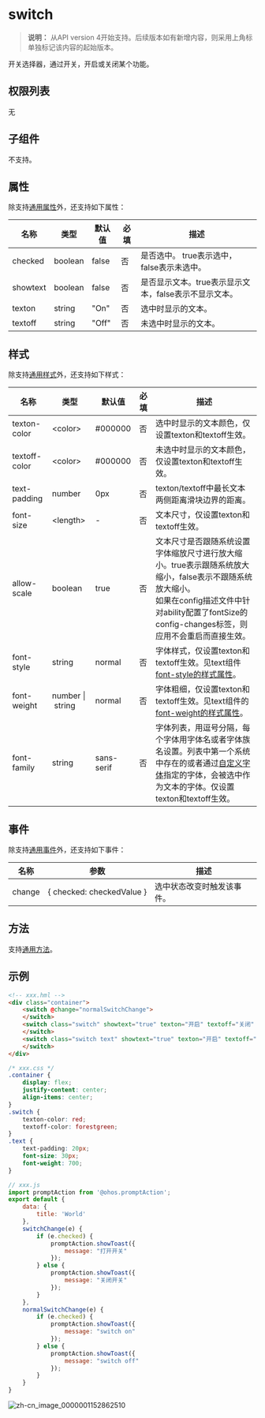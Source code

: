 # switch

>  **说明：**
>  从API version 4开始支持。后续版本如有新增内容，则采用上角标单独标记该内容的起始版本。

开关选择器，通过开关，开启或关闭某个功能。

## 权限列表

无


## 子组件

不支持。


## 属性

除支持[通用属性](js-components-common-attributes.md)外，还支持如下属性：

| 名称       | 类型      | 默认值   | 必填   | 描述         |
| -------- | ------- | ----- | ---- | ---------- |
| checked  | boolean | false | 否    | 是否选中。 true表示选中，false表示未选中。     |
| showtext | boolean | false | 否    | 是否显示文本。true表示显示文本，false表示不显示文本。    |
| texton   | string  | "On"  | 否    | 选中时显示的文本。  |
| textoff  | string  | "Off" | 否    | 未选中时显示的文本。 |


## 样式



除支持[通用样式](js-components-common-styles.md)外，还支持如下样式：

| 名称            | 类型                         | 默认值        | 必填   | 描述                                       |
| ------------- | -------------------------- | ---------- | ---- | ---------------------------------------- |
| texton-color  | &lt;color&gt;              | \#000000   | 否    | 选中时显示的文本颜色，仅设置texton和textoff生效。          |
| textoff-color | &lt;color&gt;              | \#000000   | 否    | 未选中时显示的文本颜色，仅设置texton和textoff生效。         |
| text-padding  | number                     | 0px        | 否    | texton/textoff中最长文本两侧距离滑块边界的距离。          |
| font-size     | &lt;length&gt;             | -          | 否    | 文本尺寸，仅设置texton和textoff生效。                |
| allow-scale   | boolean                    | true       | 否    | 文本尺寸是否跟随系统设置字体缩放尺寸进行放大缩小。true表示跟随系统放大缩小，false表示不跟随系统放大缩小。<br/>如果在config描述文件中针对ability配置了fontSize的config-changes标签，则应用不会重启而直接生效。 |
| font-style    | string                     | normal     | 否    | 字体样式，仅设置texton和textoff生效。见text组件[font-style的样式属性](js-components-basic-text.md#样式)。 |
| font-weight   | number&nbsp;\|&nbsp;string | normal     | 否    | 字体粗细，仅设置texton和textoff生效。见text组件的[font-weight的样式属性](js-components-basic-text.md#样式)。 |
| font-family   | string                     | sans-serif | 否    | 字体列表，用逗号分隔，每个字体用字体名或者字体族名设置。列表中第一个系统中存在的或者通过[自定义字体](js-components-common-customizing-font.md)指定的字体，会被选中作为文本的字体。仅设置texton和textoff生效。 |


## 事件

除支持[通用事件](js-components-common-events.md)外，还支持如下事件：

| 名称     | 参数                                       | 描述            |
| ------ | ---------------------------------------- | ------------- |
| change | {&nbsp;checked:&nbsp;checkedValue&nbsp;} | 选中状态改变时触发该事件。 |

## 方法

支持[通用方法](js-components-common-methods.md)。

## 示例

```html
<!-- xxx.hml -->
<div class="container">
    <switch @change="normalSwitchChange">
    </switch>
    <switch class="switch" showtext="true" texton="开启" textoff="关闭" @change="switchChange">
    </switch>
    <switch class="switch text" showtext="true" texton="开启" textoff="关闭" checked="true" @change="switchChange">
    </switch>
</div>
```

```css
/* xxx.css */
.container {
    display: flex;
    justify-content: center;
    align-items: center;
}
.switch {
    texton-color: red;
    textoff-color: forestgreen;
}
.text {
    text-padding: 20px;
    font-size: 30px;
    font-weight: 700;
}
```

```js
// xxx.js
import promptAction from '@ohos.promptAction';
export default {
    data: {
        title: 'World'
    },
    switchChange(e) {
        if (e.checked) {
            promptAction.showToast({
                message: "打开开关"
            });
        } else {
            promptAction.showToast({
                message: "关闭开关"
            });
        }
    },
    normalSwitchChange(e) {
        if (e.checked) {
            promptAction.showToast({
                message: "switch on"
            });
        } else {
            promptAction.showToast({
                message: "switch off"
            });
        }
    }
}
```

![zh-cn_image_0000001152862510](figures/switch.gif)
